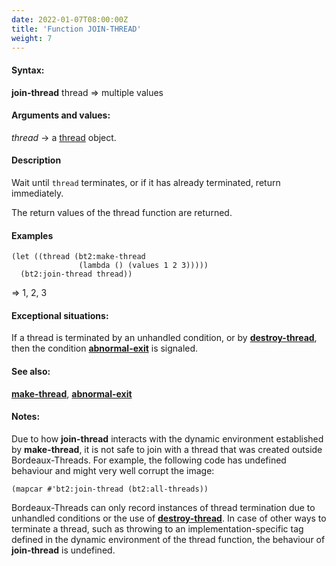 ```yaml
---
date: 2022-01-07T08:00:00Z
title: 'Function JOIN-THREAD'
weight: 7
---
```


#### Syntax:

**join-thread** thread => multiple values

#### Arguments and values:

*thread* -> a [thread](../class-thread) object.

#### Description

Wait until `thread` terminates, or if it has already terminated,
return immediately.

The return values of the thread function are returned.

#### Examples


```
(let ((thread (bt2:make-thread
               (lambda () (values 1 2 3)))))
  (bt2:join-thread thread))

```
=> 1, 2, 3

#### Exceptional situations:

If a thread is terminated by an unhandled condition, or by
[**destroy-thread**](../destroy-thread), then the condition
[**abnormal-exit**](../abnormal-exit) is signaled.

#### See also:

[**make-thread**](./make-thread),
[**abnormal-exit**](../abnormal-exit)

#### Notes:

Due to how **join-thread** interacts with the dynamic environment
established by **make-thread**, it is not safe to join with a thread
that was created outside Bordeaux-Threads. For example, the following
code has undefined behaviour and might very well corrupt the image:

```
(mapcar #'bt2:join-thread (bt2:all-threads))
```

Bordeaux-Threads can only record instances of thread termination due
to unhandled conditions or the use of
[**destroy-thread**](../destroy-thread). In case of other ways to
terminate a thread, such as throwing to an implementation-specific tag
defined in the dynamic environment of the thread function, the
behaviour of **join-thread** is undefined.
